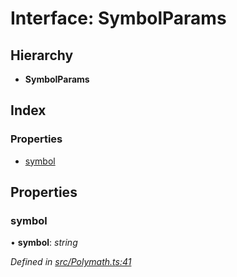 # Interface: SymbolParams

## Hierarchy

* **SymbolParams**

## Index

### Properties

* [symbol](_polymath_.symbolparams.md#symbol)

## Properties

###  symbol

• **symbol**: *string*

*Defined in [src/Polymath.ts:41](https://github.com/PolymathNetwork/polymath-sdk/blob/fb8c7c9/src/Polymath.ts#L41)*
